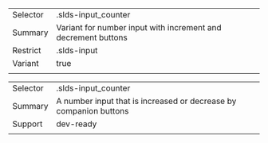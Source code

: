 
|  |  |
|-------|-------|
| Selector | .slds-input_counter |
| Summary | Variant for number input with increment and decrement buttons |
| Restrict | .slds-input |
| Variant | true |
|  |  |


|  |  |
|-------|-------|
| Selector | .slds-input_counter |
| Summary | A number input that is increased or decrease by companion buttons |
| Support | dev-ready |
|  |  |

